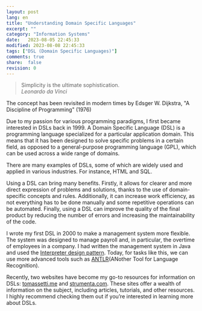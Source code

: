 ```yaml
--- 
layout: post
lang: en
title: "Understanding Domain Specific Languages"
excerpt: ""
category: "Information Systems"
date:   2023-08-05 22:45:33
modified: 2023-08-08 22:45:33
tags: ["DSL (Domain Specific Languages)"]
comments: true
share:  false
revision: 0
---
```


> Simplicity is the ultimate sophistication.  
> <cite>Leonardo da Vinci</cite>

The concept has been revisited in modern times by Edsger W. Dijkstra, "A Discipline of Programming" (1976)

Due to my passion for various programming paradigms, I first became interested in DSLs back in 1999. A Domain Specific Language (DSL) is a programming language specialized for a particular application domain. This means that it has been designed to solve specific problems in a certain field, as opposed to a general-purpose programming language (GPL), which can be used across a wide range of domains.

There are many examples of DSLs, some of which are widely used and applied in various industries. For instance, HTML and SQL.

Using a DSL can bring many benefits. Firstly, it allows for clearer and more direct expression of problems and solutions, thanks to the use of domain-specific concepts and rules. Additionally, it can increase work efficiency, as not everything has to be done manually and some repetitive operations can be automated. Finally, using a DSL can improve the quality of the final product by reducing the number of errors and increasing the maintainability of the code.

I wrote my first DSL in 2000 to make a management system more flexible. The system was designed to manage payroll and, in particular, the overtime of employees in a company. I had written the management system in Java and used the [Interpreter design pattern](https://en.wikipedia.org/wiki/Interpreter_pattern). Today, for tasks like this, we can use more advanced tools such as [ANTLR](https://www.antlr.org/)(ANother Tool for Language Recognition).

Recently, two websites have become my go-to resources for information on DSLs: 
[tomassetti.me](https://tomassetti.me) and [strumenta.com](https://strumenta.com). These sites offer a wealth of information on the subject, including articles, tutorials, and other resources. I highly recommend checking them out if you’re interested in learning more about DSLs.